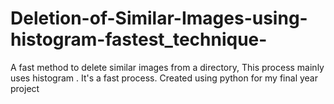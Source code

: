 # Deletion-of-Similar-Images-using-histogram-fastest_technique-
A fast method to delete similar images from a directory, This process mainly uses histogram . It's a fast process.  Created using python for my final year project
